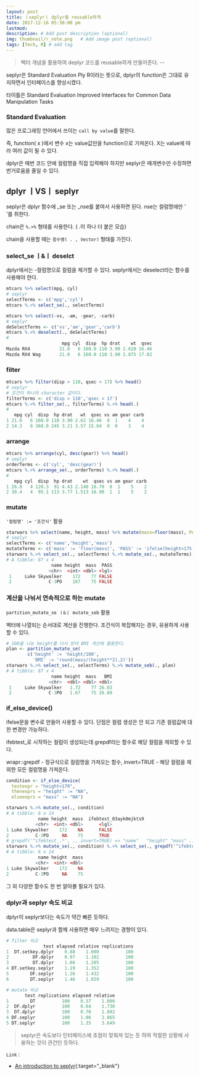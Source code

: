 ```yaml
---
layout: post
title: ㅣseplyrㅣ dplyr을 reusable하게
date: 2017-12-16 05:30:00 pm
lastmod:
description: # Add post description (optional)
img: thumbnail/r_note.png   # Add image post (optional)
tags: [Tech, R] # add tag
---
```


> 벡터 개념을 활용하여 deplyr 코드를 reusable하게 만들어준다.  -- 

seplyr은 Standard Evaluation Ply R이라는 뜻으로, dplyr의 function은 그대로 유지하면서 인터페이스를 향상시켰다.

타이틀은 Standard Evaluation Improved Interfaces for Common Data Manipulation Tasks

### Standard Evaluation

많은 프로그래밍 언어에서 쓰이는 `call by value`를 말한다.

즉, function( x )에서 변수 x는 value값만을 function으로 가져온다. X는 value에 따라 여러 값이 될 수 있다.

dplyr은 매번 코드 안에 컬럼명을 직접 입력해야 하지만 seplyr은 매개변수만 수정하면 번거로움을 줄일 수 있다.

## dplyr ㅣVSㅣ seplyr

seplyr은 dplyr 함수에 _se 또는 _nse를 붙여서 사용하면 된다. nse는 컬럼명에만 ' '를 취한다.

chain은 `%.>%` 형태를 사용한다. ( .이 하나 더 붙은 모습)

chain을 사용할 때는 `함수명( . , Vector)` 형태를 가진다.

### select_se ㅣ&ㅣ deselct

dplyr에서는 -컬럼명으로 컬럼을 제거할 수 있다. seplyr에서는 deselect라는 함수를 사용해야 한다.

``` r
mtcars %>% select(mpg, cyl)
# seplyr
selectTerms <- c('mpg','cyl')
mtcars %.>% select_se(., selectTerms)
```

``` r
mtcars %>% select(-vs, -am, -gear, -carb)
# seplyr
deSelectTerms <- c('vs','am','gear','carb')
mtcars %.>% deselect(., deSelectTerms)
#
                     mpg cyl  disp  hp drat    wt  qsec
Mazda RX4           21.0   6 160.0 110 3.90 2.620 16.46
Mazda RX4 Wag       21.0   6 160.0 110 3.90 2.875 17.02
```

### filter

``` r
mtcars %>% filter(disp > 110, qsec < 17) %>% head()
# seplyr
# 조건이 하나의 character 값이다.
filterTerms <- c('disp > 110','qsec < 17')
mtcars %.>% filter_se(., filterTerms) %.>% head(.)
#
   mpg cyl  disp  hp drat   wt  qsec vs am gear carb
1 21.0   6 160.0 110 3.90 2.62 16.46  0  1    4    4
2 14.3   8 360.0 245 3.21 3.57 15.84  0  0    3    4
```
### arrange

``` r
mtcars %>% arrange(cyl, desc(gear)) %>% head()
# seplyr
orderTerms <- c('cyl', 'desc(gear)')
mtcars %.>% arrange_se(., orderTerms) %.>% head(.)
# 
   mpg cyl  disp  hp drat    wt  qsec vs am gear carb
1 26.0   4 120.3  91 4.43 2.140 16.70  0  1    5    2
2 30.4   4  95.1 113 3.77 1.513 16.90  1  1    5    2
```

### mutate

`'컬럼명' := '조건식'` 활용

``` r
starwars %>% select(name, height, mass) %>% mutate(mass=floor(mass), PASS=ifelse(height>175,TRUE,FALSE))
# seplyr
selectTerms <- c('name','height','mass')
mutateTerms <- c('mass' := 'floor(mass)', 'PASS' := 'ifelse(height>175, TRUE, FALSE)')
starwars %.>% select_se(., selectTerms) %.>% mutate_se(., mutateTerms)
# A tibble: 87 x 4
                 name height  mass  PASS
                <chr>  <int> <dbl> <lgl>
 1     Luke Skywalker    172    77 FALSE
 2              C-3PO    167    75 FALSE
```

### 계산을 나눠서 연속적으로 하는 mutate

`partition_mutate_se ㅣ&ㅣ mutate_seb` 활용

벡터에 나열되는 순서대로 계산을 진행한다. 조건식이 복잡해지는 경우, 유용하게 사용할 수 있다.

``` r
# 100을 나눈 height를 다시 받아 BMI 계산에 활용한다.
plan <- partition_mutate_se(
        c('height' := 'height/100',
          'BMI' := 'round(mass/(height**2),2)'))
starwars %.>% select_se(., selectTerms) %.>% mutate_seb(., plan)
# A tibble: 87 x 4
                 name height  mass   BMI
                <chr>  <dbl> <dbl> <dbl>
 1     Luke Skywalker   1.72    77 26.03
 2              C-3PO   1.67    75 26.89
```

### if_else_device()

ifelse문을 변수로 만들어 사용할 수 있다. 단점은 컬럼 생성은 안 되고 기존 컬럼값에 대한 변경만 가능하다.

ifebtest_로 시작하는 컬럼이 생성되는데 grepdf라는 함수로 해당 컬럼을 제외할 수 있다.

wrapr::grepdf - 정규식으로 컬럼명을 가져오는 함수, invert=TRUE - 해당 컬럼을 제외한 모든 컬럼명을 가져온다.

``` r
condition <- if_else_device(
  testexpr = "height<170",
  thenexprs = "height" := "NA",
  elseexprs = "mass" := "NA")

starwars %.>% mutate_se(., condition)
# A tibble: 6 x 14
            name height  mass  ifebtest_03ayk0mjkts9
           <chr>  <int> <dbl>      <lgl>
1 Luke Skywalker    172    NA      FALSE
2          C-3PO     NA    75      TRUE
# grepdf('^ifebtest_.*', ., invert=TRUE) => "name"   "height" "mass" ...
starwars %.>% mutate_se(., condition) %.>% select_se(., grepdf('^ifebtest_.*', ., invert=TRUE))
# A tibble: 6 x 14
            name height  mass
           <chr>  <int> <dbl>      
1 Luke Skywalker    172    NA  
2          C-3PO     NA    75      
```
그 외 다양한 함수도 한 번 알아볼 필요가 있다.

### dplyr과 seplyr 속도 비교

dplyr이 seplyr보다는 속도가 약간 빠른 듯하다. 

data.table은 seplyr과 함께 사용하면 매우 느려지는 경향이 있다.

``` r
# filter 비교
              test elapsed relative replications
1  DT.setkey.dplyr    0.88    1.000          100
2         DF.dplyr    0.97    1.102          100
3         DT.dplyr    1.06    1.205          100
4 DT.setkey.seplyr    1.19    1.352          100
5        DF.seplyr    1.26    1.432          100
6        DT.seplyr    1.46    1.659          100
```

``` r
# mutate 비교
       test replications elapsed relative 
1        DT          100    0.37    1.000    
2  DF.dplyr          100    0.64    1.730    
3  DT.dplyr          100    0.70    1.892      
4 DF.seplyr          100    1.06    2.865    
5 DT.seplyr          100    1.35    3.649   
```

> seplyr은 속도보다 인터페이스에 초점이 맞춰져 있는 듯 하여 적절한 상황에 사용하는 것이 관건인 듯하다.

`Link` : 

* [An introduction to seplyr](http://blog.revolutionanalytics.com/2017/12/introduction-to-seplyr.html){:target="_blank"}

